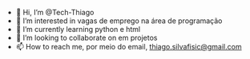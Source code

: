 - 👋 Hi, I’m @Tech-Thiago
- 👀 I’m interested in vagas de emprego na área de programação
- 🌱 I’m currently learning python e html 
- 💞️ I’m looking to collaborate on  em projetos
- 📫 How to reach me, por meio do email, thiago.silvafisic@gmail.com

<!---
Tech-Thiago/Tech-Thiago is a ✨ special ✨ repository because its `README.md` (this file) appears on your GitHub profile.
You can click the Preview link to take a look at your changes.
--->
